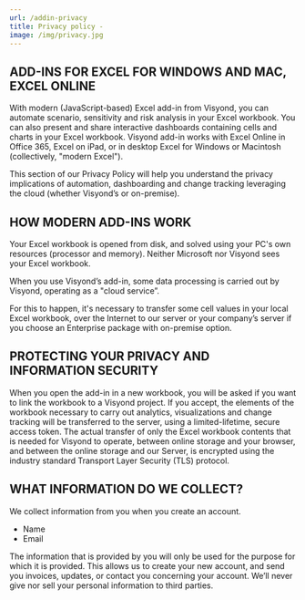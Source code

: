 ```yaml
---
url: /addin-privacy
title: Privacy policy - 
image: /img/privacy.jpg
---
```

## **ADD-INS FOR EXCEL FOR WINDOWS AND MAC, EXCEL ONLINE**

With modern (JavaScript-based) Excel add-in from Visyond, you can automate scenario, sensitivity and risk analysis in your Excel workbook. You can also present and share interactive dashboards containing cells and charts in your Excel workbook. Visyond add-in works with Excel Online in Office 365, Excel on iPad, or in desktop Excel for Windows or Macintosh (collectively, "modern Excel"). 

This section of our Privacy Policy will help you understand the privacy implications of automation, dashboarding and change tracking leveraging the cloud (whether Visyond’s or on-premise).

## **HOW MODERN ADD-INS WORK**
Your Excel workbook is opened from disk, and solved using your PC's own resources (processor and memory). Neither Microsoft nor Visyond sees your Excel workbook.

When you use Visyond’s add-in, some data processing is carried out by Visyond, operating as a "cloud service”.

For this to happen, it's necessary to transfer some cell values in your local Excel workbook, over the Internet to our server or your company’s server if you choose an Enterprise package with on-premise option.  

## **PROTECTING YOUR PRIVACY AND INFORMATION SECURITY**

When you open the add-in in a new workbook, you will be asked if you want to link the workbook to a Visyond project. If you accept, the elements of the workbook necessary to carry out analytics, visualizations and change tracking will be transferred to the server, using a limited-lifetime, secure access token.
The actual transfer of only the Excel workbook contents that is needed for Visyond to operate, between online storage and your browser, and between the online storage and our Server, is encrypted using the industry standard Transport Layer Security (TLS) protocol. 

## **WHAT INFORMATION DO WE COLLECT?**

We collect information from you when you create an account.

* Name
* Email

The information that is provided by you will only be used for the purpose for which it is provided. This allows us to create your new account, and send you invoices, updates, or contact you concerning your account. We’ll never give nor sell your personal information to third parties.
<br></br>
